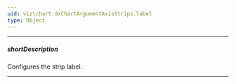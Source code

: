 ```yaml
---
uid: viz\chart:dxChartArgumentAxisStrips.label
type: Object
---
```

---
##### shortDescription
Configures the strip label.

---
<!--
Setting the **text** property is necessary for a strip label to be displayed.

#####See Also#####
- **argumentAxis**.**stripStyle**.[label](/api-reference/10%20UI%20Components/dxChart/1%20Configuration/commonAxisSettings/stripStyle/label '/Documentation/ApiReference/UI_Components/dxChart/Configuration/argumentAxis/stripStyle/label/') - specifies a unified style for the labels of those strips that belong to the argument axis.
- **commonAxisSettings**.**stripStyle**.[label](/api-reference/10%20UI%20Components/dxChart/1%20Configuration/commonAxisSettings/stripStyle/label '/Documentation/ApiReference/UI_Components/dxChart/Configuration/commonAxisSettings/stripStyle/label/') - specifies a unified style for the labels of all strips in the UI component.
-->